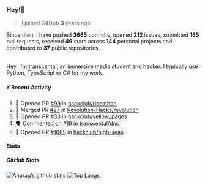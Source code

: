 ### Hey!👋
<!-- [![Banner](banner.png)](https://dillonb07.is-a.dev) -->


> I joined GitHub **3** years ago.

Since then, I have pushed **3665** commits, opened **212** issues, submitted **165** pull requests, received **46** stars across **144** personal projects and contributed to **37** public repositories.

<br>
Hey, I'm transcental, an immersive media student and hacker. I typically use Python, TypeScript or C# for my work.

<br>

#### :zap: Recent Activity

<!--START_SECTION:activity-->
1. 💪 Opened PR [#99](https://github.com/hackclub/riceathon/pull/99) in [hackclub/riceathon](https://github.com/hackclub/riceathon)
2. 🎉 Merged PR [#27](https://github.com/Revolution-Hacks/revolution/pull/27) in [Revolution-Hacks/revolution](https://github.com/Revolution-Hacks/revolution)
3. 💪 Opened PR [#33](https://github.com/hackclub/yellow_pages/pull/33) in [hackclub/yellow_pages](https://github.com/hackclub/yellow_pages)
4. 🗣 Commented on [#19](https://github.com/transcental/dns/pull/19#issuecomment-2572784331) in [transcental/dns](https://github.com/transcental/dns)
5. 💪 Opened PR [#1065](https://github.com/hackclub/high-seas/pull/1065) in [hackclub/high-seas](https://github.com/hackclub/high-seas)
<!--END_SECTION:activity-->

#### Stats

##### GitHub Stats
[![Anurag’s github stats](https://github-readme-stats.vercel.app/api?username=transcental&show_icons=true&theme=radical)](https://github.com/transcental)
[![Top Langs](https://github-readme-stats.vercel.app/api/top-langs/?username=transcental&layout=compact&theme=radical)](https://github.com/transcental)
